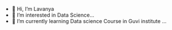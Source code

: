 - 👋 Hi, I’m Lavanya
- 👀 I’m interested in Data Science...
- 🌱 I’m currently learning Data science Course in Guvi institute ...

<!---
Lavan1999/Lavan1999 is a ✨ special ✨ repository because its `README.md` (this file) appears on your GitHub profile.
You can click the Preview link to take a look at your changes.
--->

